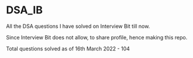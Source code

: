 # DSA_IB
All the DSA questions I have solved on Interview Bit till now.

Since Interview Bit does not allow, to share profile, hence making this repo.

Total questions solved as of 16th March 2022 - 104
